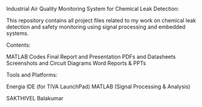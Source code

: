 Industrial Air Quality Monitoring System for Chemical Leak Detection:

This repository contains all project files related to my work on chemical leak detection and safety monitoring using signal processing and embedded systems.

Contents:

MATLAB Codes
Final Report and Presentation
PDFs and Datasheets
Screenshots and Circuit Diagrams
Word Reports & PPTs


Tools and Platforms:


Energia IDE (for TIVA LaunchPad)
MATLAB (Signal Processing & Analysis)


SAKTHIVEL Balakumar
